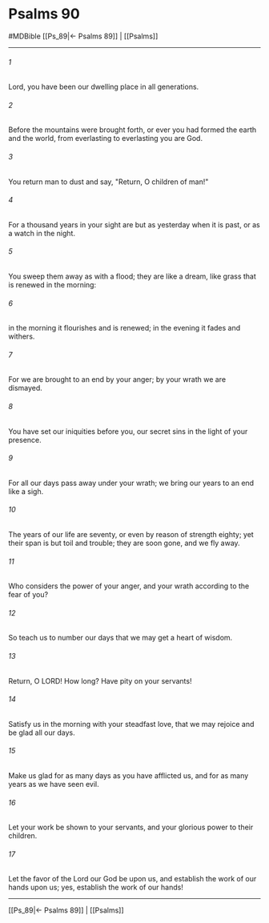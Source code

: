 # Psalms 90
#MDBible
[[Ps_89|← Psalms 89]] | [[Psalms]]

***

###### 1 
Lord, you have been our dwelling place in all generations. 

###### 2 
Before the mountains were brought forth, or ever you had formed the earth and the world, from everlasting to everlasting you are God. 

###### 3 
You return man to dust and say, "Return, O children of man!" 

###### 4 
For a thousand years in your sight are but as yesterday when it is past, or as a watch in the night. 

###### 5 
You sweep them away as with a flood; they are like a dream, like grass that is renewed in the morning: 

###### 6 
in the morning it flourishes and is renewed; in the evening it fades and withers. 

###### 7 
For we are brought to an end by your anger; by your wrath we are dismayed. 

###### 8 
You have set our iniquities before you, our secret sins in the light of your presence. 

###### 9 
For all our days pass away under your wrath; we bring our years to an end like a sigh. 

###### 10 
The years of our life are seventy, or even by reason of strength eighty; yet their span is but toil and trouble; they are soon gone, and we fly away. 

###### 11 
Who considers the power of your anger, and your wrath according to the fear of you? 

###### 12 
So teach us to number our days that we may get a heart of wisdom. 

###### 13 
Return, O LORD! How long? Have pity on your servants! 

###### 14 
Satisfy us in the morning with your steadfast love, that we may rejoice and be glad all our days. 

###### 15 
Make us glad for as many days as you have afflicted us, and for as many years as we have seen evil. 

###### 16 
Let your work be shown to your servants, and your glorious power to their children. 

###### 17 
Let the favor of the Lord our God be upon us, and establish the work of our hands upon us; yes, establish the work of our hands! 

***

[[Ps_89|← Psalms 89]] | [[Psalms]]
